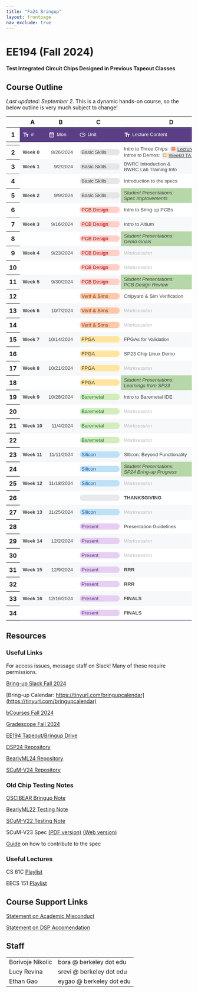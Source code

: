 ```yaml
---
title: "Fa24 Bringup"
layout: frontpage
nav_exclude: true
---
```


# EE194 (Fall 2024)

#### Test Integrated Circuit Chips Designed in Previous Tapeout Classes 

## Course Outline

_Last updated: September 2._
This is a dynamic hands-on course, so the below outline is very much subject to change!

<meta http-equiv="Content-Type" content="text/html; charset=utf-8"><link type="text/css" rel="stylesheet" href="calendar_resources/sheet.css" >
<style type="text/css">.ritz .waffle a { color: inherit; }.ritz .waffle .s26{border-bottom:1px SOLID #b6d7a8;border-right:1px SOLID #442f65;background-color:#b6d7a8;text-align:left;font-weight:bold;color:#434343;font-family:docs-Roboto,Arial;font-size:10pt;vertical-align:middle;white-space:nowrap;overflow:hidden;direction:ltr;padding:2px 8px 2px 8px;}.ritz .waffle .s8{border-bottom:1px SOLID #f6f8f9;border-right:1px SOLID #442f65;background-color:#ffffff;text-align:left;color:#434343;font-family:docs-Roboto,Arial;font-size:10pt;vertical-align:middle;white-space:nowrap;overflow:hidden;direction:ltr;padding:2px 8px 2px 8px;}.ritz .waffle .s13{border-bottom:1px SOLID #f6f8f9;border-right:1px SOLID #442f65;background-color:#f6f8f9;text-align:left;color:#434343;font-family:docs-Roboto,Arial;font-size:10pt;vertical-align:middle;white-space:nowrap;overflow:hidden;direction:ltr;padding:2px 8px 2px 8px;}.ritz .waffle .s22{border-bottom:1px SOLID #f6f8f9;border-right:1px SOLID #f6f8f9;background-color:#f6f8f9;text-align:left;font-style:italic;color:#b7b7b7;font-family:docs-Roboto,Arial;font-size:10pt;vertical-align:middle;white-space:nowrap;overflow:hidden;direction:ltr;padding:2px 8px 2px 8px;}.ritz .waffle .s20{border-bottom:1px SOLID #f6f8f9;border-right:1px SOLID #f6f8f9;background-color:#f6f8f9;text-align:left;font-weight:bold;color:#434343;font-family:docs-docs-Roboto,Arial;font-size:10pt;vertical-align:middle;white-space:nowrap;overflow:hidden;direction:ltr;padding:2px 8px 2px 8px;}.ritz .waffle .s9{border-bottom:1px SOLID #f6f8f9;border-right:1px SOLID #f6f8f9;background-color:#f6f8f9;text-align:left;font-weight:bold;color:#434343;font-family:docs-Roboto,Arial;font-size:10pt;vertical-align:middle;white-space:nowrap;overflow:hidden;direction:ltr;padding:2px 8px 2px 8px;}.ritz .waffle .s11{border-bottom:1px SOLID #f6f8f9;border-right:1px SOLID #f6f8f9;background-color:#f6f8f9;text-align:left;color:#434343;font-family:docs-Roboto,Arial;font-size:10pt;vertical-align:middle;white-space:nowrap;overflow:hidden;direction:ltr;padding:2px 3px 2px 3px;}.ritz .waffle .s6{text-overflow:ellipsis;overflow:hidden;vertical-align:top;display:inline-block;height:fit-content;border-radius:8px;}.ritz .waffle .s15{border-bottom:1px SOLID #f6f8f9;border-right:1px SOLID #442f65;background-color:#ffffff;text-align:left;font-weight:bold;color:#434343;font-family:docs-Roboto,Arial;font-size:10pt;vertical-align:middle;white-space:nowrap;overflow:hidden;direction:ltr;padding:2px 8px 2px 8px;}.ritz .waffle .s31{border-bottom:1px SOLID #b6d7a8;border-right:1px SOLID #442f65;background-color:#f6f8f9;text-align:left;color:#434343;font-family:docs-Roboto,Arial;font-size:10pt;vertical-align:middle;white-space:nowrap;overflow:hidden;direction:ltr;padding:2px 8px 2px 8px;}.ritz .waffle .s4{border-bottom:1px SOLID #f6f8f9;border-right:1px SOLID #ffffff;background-color:#ffffff;text-align:right;color:#434343;font-family:docs-Roboto,Arial;font-size:10pt;vertical-align:middle;white-space:nowrap;overflow:hidden;direction:ltr;padding:2px 8px 2px 8px;}.ritz .waffle .s32{border-bottom:1px SOLID #f6f8f9;border-right:1px SOLID #b6d7a8;background-color:#f6f8f9;text-align:left;color:#434343;font-family:docs-Roboto,Arial;font-size:10pt;vertical-align:middle;white-space:nowrap;overflow:hidden;direction:ltr;padding:2px 8px 2px 8px;}.ritz .waffle .s34{border-bottom:1px SOLID #442f65;border-right:1px SOLID #ffffff;background-color:#ffffff;text-align:left;color:#434343;font-family:docs-Roboto,Arial;font-size:10pt;vertical-align:middle;white-space:nowrap;overflow:hidden;direction:ltr;padding:2px 8px 2px 8px;}.ritz .waffle .s24{border-bottom:1px SOLID #b6d7a8;border-right:1px SOLID #442f65;background-color:#f6f8f9;text-align:left;font-weight:bold;color:#434343;font-family:docs-Roboto,Arial;font-size:10pt;vertical-align:middle;white-space:nowrap;overflow:hidden;direction:ltr;padding:2px 8px 2px 8px;}.ritz .waffle .s33{border-bottom:1px SOLID #442f65;border-right:1px SOLID #ffffff;background-color:#ffffff;text-align:left;font-weight:bold;color:#434343;font-family:docs-Roboto,Arial;font-size:10pt;vertical-align:middle;white-space:nowrap;overflow:hidden;direction:ltr;padding:2px 8px 2px 8px;}.ritz .waffle .s19{border-bottom:1px SOLID #b6d7a8;border-right:1px SOLID #f6f8f9;background-color:#f6f8f9;text-align:left;color:#434343;font-family:docs-Roboto,Arial;font-size:10pt;vertical-align:middle;white-space:nowrap;overflow:hidden;direction:ltr;padding:2px 8px 2px 8px;}.ritz .waffle .s30{border-bottom:1px SOLID #f6f8f9;border-right:1px SOLID #b6d7a8;background-color:#f6f8f9;text-align:left;font-weight:bold;color:#434343;font-family:docs-Roboto,Arial;font-size:10pt;vertical-align:middle;white-space:nowrap;overflow:hidden;direction:ltr;padding:2px 8px 2px 8px;}.ritz .waffle .s18{border-bottom:1px SOLID #f6f8f9;border-right:1px SOLID #442f65;background-color:#f6f8f9;text-align:left;font-weight:bold;color:#434343;font-family:docs-Roboto,Arial;font-size:10pt;vertical-align:middle;white-space:nowrap;overflow:hidden;direction:ltr;padding:2px 8px 2px 8px;}.ritz .waffle .s12{border-bottom:1px SOLID #f6f8f9;border-right:1px SOLID #f6f8f9;background-color:#f6f8f9;text-align:left;color:#434343;font-family:docs-Roboto,Arial;font-size:10pt;vertical-align:middle;white-space:nowrap;overflow:hidden;direction:ltr;padding:2px 8px 2px 8px;}.ritz .waffle .s21{border-bottom:1px SOLID #f6f8f9;border-right:1px SOLID #b6d7a8;background-color:#ffffff;text-align:left;color:#434343;font-family:docs-Roboto,Arial;font-size:10pt;vertical-align:middle;white-space:nowrap;overflow:hidden;direction:ltr;padding:2px 3px 2px 3px;}.ritz .waffle .s25{border-bottom:1px SOLID #f6f8f9;border-right:1px SOLID #b6d7a8;background-color:#ffffff;text-align:left;font-weight:bold;color:#434343;font-family:docs-Roboto,Arial;font-size:10pt;vertical-align:middle;white-space:nowrap;overflow:hidden;direction:ltr;padding:2px 8px 2px 8px;}.ritz .waffle .s2{border-bottom:1px SOLID #442f65;border-right:1px SOLID #442f65;background-color:#4a86e8;text-align:left;color:#ffffff;font-family:docs-Roboto,Arial;font-size:10pt;vertical-align:middle;white-space:normal;overflow:hidden;word-wrap:break-word;direction:ltr;padding:2px 8px 2px 8px;}.ritz .waffle .s1{border-bottom:1px SOLID #442f65;border-right:1px SOLID #4a86e8;background-color:#4a86e8;text-align:left;color:#ffffff;font-family:docs-Roboto,Arial;font-size:10pt;vertical-align:middle;white-space:normal;overflow:hidden;word-wrap:break-word;direction:ltr;padding:2px 8px 2px 8px;}.ritz .waffle .s0{border-bottom:1px SOLID #442f65;border-right:1px SOLID #5b3f86;background-color:#5b3f86;text-align:left;color:#ffffff;font-family:docs-Roboto,Arial;font-size:10pt;vertical-align:middle;white-space:normal;overflow:hidden;word-wrap:break-word;direction:ltr;padding:2px 8px 2px 8px;}.ritz .waffle .s28{border-bottom:1px SOLID #b6d7a8;border-right:1px SOLID #442f65;background-color:#ffffff;text-align:left;color:#434343;font-family:docs-Roboto,Arial;font-size:10pt;vertical-align:middle;white-space:nowrap;overflow:hidden;direction:ltr;padding:2px 8px 2px 8px;}.ritz .waffle .s29{border-bottom:1px SOLID #b6d7a8;border-right:1px SOLID #f6f8f9;background-color:#f6f8f9;text-align:left;font-style:italic;color:#b7b7b7;font-family:docs-Roboto,Arial;font-size:10pt;vertical-align:middle;white-space:nowrap;overflow:hidden;direction:ltr;padding:2px 8px 2px 8px;}.ritz .waffle .s35{border-bottom:1px SOLID #442f65;border-right:1px SOLID #ffffff;background-color:#ffffff;text-align:left;color:#434343;font-family:docs-Roboto,Arial;font-size:10pt;vertical-align:middle;white-space:nowrap;overflow:hidden;direction:ltr;padding:2px 3px 2px 3px;}.ritz .waffle .s36{border-bottom:1px SOLID #442f65;border-right:1px SOLID #442f65;background-color:#ffffff;text-align:left;font-weight:bold;color:#434343;font-family:docs-Roboto,Arial;font-size:10pt;vertical-align:middle;white-space:nowrap;overflow:hidden;direction:ltr;padding:2px 8px 2px 8px;}.ritz .waffle .s3{border-bottom:1px SOLID #f6f8f9;border-right:1px SOLID #ffffff;background-color:#ffffff;text-align:left;font-weight:bold;color:#434343;font-family:docs-Roboto,Arial;font-size:10pt;vertical-align:middle;white-space:nowrap;overflow:hidden;direction:ltr;padding:2px 8px 2px 8px;}.ritz .waffle .s16{border-bottom:1px SOLID #f6f8f9;border-right:1px SOLID #b6d7a8;background-color:#f6f8f9;text-align:left;color:#434343;font-family:docs-Roboto,Arial;font-size:10pt;vertical-align:middle;white-space:nowrap;overflow:hidden;direction:ltr;padding:2px 3px 2px 3px;}.ritz .waffle .s5{border-bottom:1px SOLID #f6f8f9;border-right:1px SOLID #ffffff;background-color:#ffffff;text-align:left;color:#434343;font-family:docs-Roboto,Arial;font-size:10pt;vertical-align:middle;white-space:nowrap;overflow:hidden;direction:ltr;padding:2px 3px 2px 3px;}.ritz .waffle .s7{border-bottom:1px SOLID #f6f8f9;border-right:1px SOLID #ffffff;background-color:#ffffff;text-align:left;color:#434343;font-family:docs-Roboto,Arial;font-size:10pt;vertical-align:middle;white-space:nowrap;overflow:hidden;direction:ltr;padding:2px 8px 2px 8px;}.ritz .waffle .s23{border-bottom:1px SOLID #b6d7a8;border-right:1px SOLID #ffffff;background-color:#ffffff;text-align:left;font-style:italic;color:#b7b7b7;font-family:docs-Roboto,Arial;font-size:10pt;vertical-align:middle;white-space:nowrap;overflow:hidden;direction:ltr;padding:2px 8px 2px 8px;}.ritz .waffle .s14{border-bottom:1px SOLID #b6d7a8;border-right:1px SOLID #ffffff;background-color:#ffffff;text-align:left;color:#434343;font-family:docs-Roboto,Arial;font-size:10pt;vertical-align:middle;white-space:nowrap;overflow:hidden;direction:ltr;padding:2px 8px 2px 8px;}.ritz .waffle .s27{border-bottom:1px SOLID #f6f8f9;border-right:1px SOLID #ffffff;background-color:#ffffff;text-align:left;font-style:italic;color:#b7b7b7;font-family:docs-Roboto,Arial;font-size:10pt;vertical-align:middle;white-space:nowrap;overflow:hidden;direction:ltr;padding:2px 8px 2px 8px;}.ritz .waffle .s10{border-bottom:1px SOLID #f6f8f9;border-right:1px SOLID #f6f8f9;background-color:#f6f8f9;text-align:right;color:#434343;font-family:docs-Roboto,Arial;font-size:10pt;vertical-align:middle;white-space:nowrap;overflow:hidden;direction:ltr;padding:2px 8px 2px 8px;}.ritz .waffle .s17{border-bottom:1px SOLID #b6d7a8;border-right:1px SOLID #b6d7a8;background-color:#b6d7a8;text-align:left;font-style:italic;color:#434343;font-family:docs-Roboto,Arial;font-size:10pt;vertical-align:middle;white-space:nowrap;overflow:hidden;direction:ltr;padding:2px 8px 2px 8px;}</style><svg xmlns="http://www.w3.org/2000/svg" style="display: none;"><defs><g id="docs-icon" fill="none" fill-rule="evenodd"><path d="M-3-3h24v24H-3z"></path><path fill="#4285F4" d="M16 0H2C.9 0 0 .9 0 2v14c0 1.1.9 2 2 2h14c1.1 0 2-.9 2-2V2c0-1.1-.9-2-2-2zm-1.99 6H4V4h10.01v2zm0 4H4V8h10.01v2zm-3 4H4v-2h7.01v2z"></path></g><path id="drawings-icon" d="M2 0h14c1.1045695 0 2 .8954305 2 2v14c0 1.1045695-.8954305 2-2 2H2c-1.1045695 0-2-.8954305-2-2V2C0 .8954305.8954305 0 2 0zm4 10c2.209139 0 4-1.790861 4-4S8.209139 2 6 2 2 3.790861 2 6s1.790861 4 4 4zm3-1v7h7V9H9z" fill="#E94235" fill-rule="nonzero"></path><g id="forms-icon" fill="none" fill-rule="evenodd"><path fill="#8430CE" fill-rule="nonzero" d="M16 0H2C.9 0 0 .9 0 2v14c0 1.1.9 2 2 2h14c1.1 0 2-.9 2-2V2c0-1.1-.9-2-2-2zM6 14H4v-2h2v2zm0-4H4V8h2v2zm0-4H4V4h2v2zm8 8H7v-2h7v2zm0-4H7V8h7v2zm0-4H7V4h7v2z"></path><path d="M-3-3h24v24H-3z"></path></g><g id="slides-icon" fill="none" fill-rule="evenodd"><path d="M-3-3h24v24H-3z"></path><path fill="#F4B400" d="M16 0H2C.9 0 .01.9.01 2v14c0 1.1.89 2 1.99 2h14c1.1 0 2-.9 2-2V2c0-1.1-.9-2-2-2zm0 13H2V5h14v8z"></path></g><g id="sheets-icon" fill="none" fill-rule="evenodd"><path d="M-3-3h24v24H-3z"></path><path fill="#34A853" d="M16 0H2C.9 0 .01.9.01 2L0 5v11c0 1.1.9 2 2 2h14c1.1 0 2-.9 2-2V2c0-1.1-.9-2-2-2zm0 8H8v8H6V8H2V6h4V2h2v4h8v2z"></path></g><g id="sheets-icon" fill="none" fill-rule="evenodd"><path d="M-3-3h24v24H-3z"></path><path fill="#34A853" d="M16 0H2C.9 0 .01.9.01 2L0 5v11c0 1.1.9 2 2 2h14c1.1 0 2-.9 2-2V2c0-1.1-.9-2-2-2zm0 8H8v8H6V8H2V6h4V2h2v4h8v2z"></path></g><g id="excel-icon" fill="none" fill-rule="evenodd"><path d="M-3-3h24v24H-3z"></path><path fill="#34A853" fill-rule="nonzero" d="M16 0H2C.9 0 0 .9 0 2v14c0 1.1.9 2 2 2h14c1.1 0 2-.9 2-2V2c0-1.1-.9-2-2-2zm-2.8 14h-2L9 10.2 6.8 14h-2L8 9 4.8 4h2L9 7.8 11.2 4h2L10 9l3.2 5z"></path></g><g id="powerpoint-icon" fill="none" fill-rule="evenodd"><path d="M-3-3h24v24H-3z"></path><path fill="#FD7541" fill-rule="nonzero" d="M16 0H2C.9 0 0 .9 0 2v14c0 1.1.9 2 2 2h14c1.1 0 2-.9 2-2V2c0-1.1-.9-2-2-2zM6.8 10.4V14H5V4h4.3c1.53 0 2.15.3 2.8.89.65.59.9 1.37.9 2.34 0 1.02-.26 1.8-.9 2.35s-1.3.82-2.8.82H6.8zm0-1.4V5.4h2.3c.66 0 1.17.25 1.5.6.33.35.5.72.5 1.25 0 .55-.18.95-.5 1.25-.32.31-.7.5-1.38.5H6.8z"></path></g><g id="word-icon" fill="none" fill-rule="evenodd"><path fill="#4B87E4" fill-rule="nonzero" d="M16 0H2C.9 0 0 .9 0 2v14c0 1.1.9 2 2 2h14c1.1 0 2-.9 2-2V2c0-1.1-.9-2-2-2zm-3.5 14H11L9 6.5 7 14H5.5L3.1 4h1.7l1.54 7.51L8.3 4h1.4l1.97 7.51L13.2 4h1.7l-2.4 10z"></path><path d="M-3-3h24v24H-3V-3zm0 0h24v24H-3V-3z"></path></g><path id="file-icon" fill="#000000" fill-rule="evenodd" d="M0.01,1 L0,15 C0,15.55 0.44,16 1,16 L11,16 C11.55,16 12,15.55 12,15 L12,5 L7,0 L1,0 C0.45,0 0.01,0.45 0.01,1 Z M7,5 L7,1 L11,5 L7,5 L7,5 Z" transform="translate(3 1)"></path><g id="events-icon" fill="#5f6368"><path d="M0 0h24v24H0V0z" fill="none"></path><path d="M19 4h-1V2h-2v2H8V2H6v2H5c-1.11 0-1.99.9-1.99 2L3 20c0 1.1.89 2 2 2h14c1.1 0 2-.9 2-2V6c0-1.1-.9-2-2-2zm0 16H5V10h14v10zm-4.5-7c-1.38 0-2.5 1.12-2.5 2.5s1.12 2.5 2.5 2.5 2.5-1.12 2.5-2.5-1.12-2.5-2.5-2.5z"></path></g><g id="youtube-icon"><path d="M17.62 4.67A2.21 2.21 0 0016 3.08a53.19 53.19 0 00-7-.38 53.19 53.19 0 00-7 .38A2.21 2.21 0 00.38 4.67 23.15 23.15 0 000 9a23.15 23.15 0 00.38 4.33A2.21 2.21 0 002 14.92a53.19 53.19 0 007 .38 53.19 53.19 0 007-.38 2.21 2.21 0 001.59-1.59A23.15 23.15 0 0018 9a23.15 23.15 0 00-.38-4.33z" fill="red"></path><path fill="#fff" d="M7.2 11.7L11.88 9 7.2 6.3v5.4z"></path></g><path id="maps-place-icon" fill="#1f1f1f" d="M10 18c-.18055 0-.34027-.0521-.47916-.1562-.13889-.1042-.23611-.2396-.29166-.4063-.26389-.7361-.57986-1.434-.94792-2.0937-.36806-.6598-.89931-1.4341-1.59375-2.323-.68056-.875-1.23264-1.7152-1.65625-2.5208-.42361-.80556-.63542-1.77083-.63542-2.89583 0-1.55556.54514-2.87848 1.63542-3.96875C7.12154 2.54514 8.44445 2 10 2c1.5556 0 2.8785.54514 3.9688 1.63542 1.0902 1.09027 1.6354 2.41319 1.6354 3.96875 0 1.22222-.2327 2.23264-.6979 3.03123-.4653.7986-.9966 1.5938-1.5938 2.3854-.7222.9445-1.2674 1.7396-1.6354 2.3855-.3681.6458-.6701 1.3229-.9063 2.0312-.0694.1667-.1701.3021-.302.4063-.132.1041-.2882.1562-.4688.1562Zm0-8.375c.5556 0 1.0313-.19792 1.4271-.59375.3958-.39583.5937-.87153.5937-1.42708 0-.55556-.1979-1.03125-.5937-1.42709-.3958-.39583-.8715-.59375-1.4271-.59375-.55555 0-1.03124.19792-1.42707.59375-.39584.39584-.59375.87153-.59375 1.42709 0 .55555.19791 1.03125.59375 1.42708.39583.39583.87152.59375 1.42707.59375Z"></path><path id="maps-place-placeholder-icon" fill="1f1f1f" d="M9 16.5c-.17498 0-.32498-.05-.45-.15-.12503-.1-.21878-.2312-.28125-.3938-.23753-.6999-.53438-1.3562-.89063-1.9687-.35625-.6125-.85312-1.3313-1.49062-2.1563-.6375-.825-1.15313-1.6124-1.54688-2.36245C3.94687 8.71875 3.75 7.81253 3.75 6.75c0-1.4625.50938-2.70313 1.52812-3.72188C6.29687 2.00938 7.5375 1.5 9 1.5s2.7031.50938 3.7219 1.52812C13.7406 4.04687 14.25 5.2875 14.25 6.75c0 1.13753-.2156 2.0844-.6469 2.84063-.4312.75627-.9281 1.50317-1.4906 2.24057-.675.9-1.1844 1.6469-1.5281 2.2407-.3437.5938-.62815 1.2219-.85315 1.8843-.06247.175-.15938.3094-.29063.4032-.13125.0937-.2781.1406-.44062.1406Zm0-2.6813c.21248-.425.45315-.8437.72187-1.2562.26873-.4125.66563-.9625 1.19063-1.65.5375-.7.9782-1.34685 1.3219-1.94063.3437-.59377.5156-1.33439.5156-2.22187 0-1.0375-.3656-1.92187-1.0969-2.65312C10.9219 3.36563 10.0375 3 9 3c-1.03747 0-1.92188.36563-2.65313 1.09688C5.61562 4.82813 5.25 5.7125 5.25 6.75c0 .88748.17188 1.6281.51562 2.22187.34375.59378.78438 1.24063 1.32188 1.94063.525.6875.9219 1.2375 1.19063 1.65.26872.4125.50939.8312.72187 1.2562ZM9 8.625c.525 0 .96877-.18128 1.3312-.54375.3625-.36248.5438-.80625.5438-1.33125s-.1813-.96875-.5438-1.33125C9.96877 5.05625 9.525 4.875 9 4.875c-.525 0-.96877.18125-1.33125.54375-.3625.3625-.54375.80625-.54375 1.33125s.18125.96877.54375 1.33125C8.03123 8.44372 8.475 8.625 9 8.625Z"></path><path id="finance-icon" d="m7.5 9.45-1-.95-1 1v-5h2v4.95ZM11 2v6.5l-2 2V2h2ZM4 7v4l-2 2V7h2Zm8 0h3.5v3.5H14v-1l-5 5-2.5-2L4 15H2l4.5-4.5 2.5 2 4-4h-1V7Z" fill="#5f6368"></path><g id="docs-encrypted-icon"><path fill="#4285F4" d="M2 0h14c1.1 0 2 .9 2 2v5.18945l-3.99-1.85656V4H4v2h7.5563L7.5 7.88741V8H4v2h3.5v1.5954c0 .1351.00343.27.01023.4046H4v2h3.86149c.47796 1.572 1.40774 2.9923 2.65591 4H2c-1.1 0-2-.9-2-2V2C0 .9.9 0 2 0Z"></path><path fill="#444746" d="M13.5 6.75 18 8.84387v2.75153c0 2.905-1.9199 5.6144-4.5 6.2759-2.5801-.6615-4.5-3.3709-4.5-6.2759V8.84387L13.5 6.75Zm0 1.25924-3.3998 1.58192v2.00424c0 2.2948 1.4612 4.4376 3.3998 5.0815 1.9386-.6439 3.3998-2.7867 3.3998-5.0815V9.59116L13.5 8.00924Zm0 2.19216c.6213 0 1.125.477 1.125 1.0653 0 .3997-.2325.748-.5765.9303l.3875 1.8393h-1.8l.3819-1.8068c-.3801-.171-.6429-.5378-.6429-.9628 0-.5883.5037-1.0653 1.125-1.0653Z"></path></g><g id="sheets-encrypted-icon"><path fill="#34A853" d="M2 0h14c1.1 0 2 .9 2 2v5.18945l-2-.93061V6h-.5563L13.5 5.09558 11.5563 6H8V2H6v4H2v2h4v8h2v-1.5834C8.50776 15.822 9.38051 17.0822 10.5174 18H2c-1.1 0-2-.9-2-2V5l.01-3C.01.9.9 0 2 0Z"></path><path fill="#444746" d="M13.5 6.75 18 8.84387v2.75153c0 2.905-1.9199 5.6144-4.5 6.2759-2.5801-.6615-4.5-3.3709-4.5-6.2759V8.84387L13.5 6.75Zm0 1.25924-3.3998 1.58192v2.00424c0 2.2948 1.4612 4.4376 3.3998 5.0815 1.9386-.6439 3.3998-2.7867 3.3998-5.0815V9.59116L13.5 8.00924Zm0 2.19216c.6213 0 1.125.477 1.125 1.0653 0 .3997-.2325.748-.5765.9303l.3875 1.8393h-1.8l.3819-1.8068c-.3801-.171-.6429-.5378-.6429-.9628 0-.5883.5037-1.0653 1.125-1.0653Z"></path></g><g id="slides-encrypted-icon"><path fill="#F4B400" d="M2.00001 0H16c1.1 0 2 .9 2 2v5.18946l-2-.93061V5H2.00001v8h5.62277c.34304 1.9622 1.38638 3.7824 2.89462 5H2.00001c-1.1 0-1.9900002-.9-1.9900002-2V2c0-1.1.8900002-2 1.9900002-2Z"></path><path fill="#444746" d="M13.5 6.75 18 8.84387v2.75153c0 2.905-1.9199 5.6144-4.5 6.2759-2.5801-.6615-4.5-3.3709-4.5-6.2759V8.84387L13.5 6.75Zm0 1.25924-3.3998 1.58192v2.00424c0 2.2948 1.4612 4.4376 3.3998 5.0815 1.9386-.6439 3.3998-2.7867 3.3998-5.0815V9.59116L13.5 8.00924Zm0 2.19216c.6213 0 1.125.477 1.125 1.0653 0 .3997-.2325.748-.5765.9303l.3875 1.8393h-1.8l.3819-1.8068c-.3801-.171-.6429-.5378-.6429-.9628 0-.5883.5037-1.0653 1.125-1.0653Z"></path></g><g id="vids-icon"><path fill="#A142F4" d="M7 7.146v3.706L10 9z"> </path><path fill="#A142F4" d="M14.5 2h-11C2.673 2 2 2.673 2 3.5v11c0 .827.673 1.5 1.5 1.5h11c.827 0 1.5-.673 1.5-1.5v-11c0-.827-.673-1.5-1.5-1.5zm-9 11.5v-9L13 9l-7.5 4.5z"></path></g><g id="person-icon"><path fill="#1f1f1f" d="M12 12c-1.101562 0-2.042969-.390625-2.824219-1.175781C8.390625 10.042969 8 9.101562 8 8c0-1.101562.390625-2.042969 1.175781-2.824219C9.957031 4.390625 10.898438 4 12 4c1.101562 0 2.042969.390625 2.824219 1.175781C15.609375 5.957031 16 6.898438 16 8c0 1.101562-.390625 2.042969-1.175781 2.824219C14.042969 11.609375 13.101562 12 12 12Zm-8 8v-2.800781c0-.566407.144531-1.085938.4375-1.5625.292969-.472657.679688-.835938 1.164062-1.085938 1.03125-.515625 2.082032-.90625 3.148438-1.164062C9.816406 13.128906 10.898438 13 12 13s2.183594.128906 3.25.386719c1.066406.257812 2.117188.648437 3.148438 1.164062.484374.25.871093.613281 1.164062 1.085938.292969.476562.4375.996093.4375 1.5625V20Zm2-2h12v-.800781c0-.183594-.046875-.347657-.136719-.5-.09375-.148438-.214843-.265625-.363281-.347657-.898438-.453124-1.808594-.789062-2.726562-1.015624C13.859375 15.113281 12.933594 15 12 15s-1.859375.113281-2.773438.335938c-.917968.226562-1.828124.5625-2.726562 1.015624-.148438.082032-.269531.199219-.363281.347657-.089844.152343-.136719.316406-.136719.5Zm6-8c.550781 0 1.019531-.195312 1.414062-.585938C13.804688 9.019531 14 8.550781 14 8s-.195312-1.019531-.585938-1.414062C13.019531 6.195312 12.550781 6 12 6s-1.019531.195312-1.414062.585938C10.195312 6.980469 10 7.449219 10 8s.195312 1.019531.585938 1.414062C10.980469 9.804688 11.449219 10 12 10Zm0-2Zm0 10Zm0 0"></path></g><g id="draft-icon"><path d="M11 1H4.5C3.67 1 3 1.67 3 2.5V15.5C3 16.33 3.67 17 4.5 17H13.5C14.33 17 15 16.33 15 15.5V5L11 1ZM13.5 15.5H4.5V2.5H10V6H13.5V15.5Z" fill="#1F1F1F"></path></g><g id="excel-encrypted-icon"><path fill="#34A853" d="M2 0h14c1.105 0 2 .895 2 2v5.18945l-4.5-2.09387-1.4258.66341L13.2 4h-2L9.48381 6.96433l-.76227.35469L6.8 4h-2l2.7 4.21875v1.5625L4.8 14h2l.77154-1.3327C7.84983 14.7554 8.92425 16.7138 10.5174 18H2c-1.105 0-2-.895-2-2V2C0 .895.895 0 2 0Z"></path><path fill="#444746" d="M13.5 6.75 18 8.84387v2.75153c0 2.905-1.9199 5.6144-4.5 6.2759-2.5801-.6615-4.5-3.3709-4.5-6.2759V8.84387L13.5 6.75Zm0 1.25924-3.3998 1.58192v2.00424c0 2.2948 1.4612 4.4376 3.3998 5.0815 1.9386-.6439 3.3998-2.7867 3.3998-5.0815V9.59116L13.5 8.00924Zm0 2.19216c.6213 0 1.125.477 1.125 1.0653 0 .3997-.2325.748-.5765.9303l.3875 1.8393h-1.8l.3819-1.8068c-.3801-.171-.6429-.5378-.6429-.9628 0-.5883.5037-1.0653 1.125-1.0653Z"></path></g><g id="powerpoint-encrypted-icon"><path fill="#FD7541" d="M2 0h14c1.1 0 2 .9 2 2v5.18945l-4.5-2.09387-.8954.41665c-.1308-.22672-.2974-.43413-.5046-.62223C11.45 4.3 10.83 4 9.3 4H5v10h1.8v-3.6h.7v1.1954c0 2.4757 1.1538 4.9001 3.0174 6.4046H2c-1.1 0-2-.9-2-2V2C0 .9.9 0 2 0Zm8.8549 6.32636L7.5 7.88741V9h-.7V5.4h2.3c.66 0 1.17.25 1.5.6.0996.10568.1847.21318.2549.32636Z"></path><path fill="#444746" d="M13.5 6.75 18 8.84387v2.75153c0 2.905-1.9199 5.6144-4.5 6.2759-2.5801-.6615-4.5-3.3709-4.5-6.2759V8.84387L13.5 6.75Zm0 1.25924-3.3998 1.58192v2.00424c0 2.2948 1.4612 4.4376 3.3998 5.0815 1.9386-.6439 3.3998-2.7867 3.3998-5.0815V9.59116L13.5 8.00924Zm0 2.19216c.6213 0 1.125.477 1.125 1.0653 0 .3997-.2325.748-.5765.9303l.3875 1.8393h-1.8l.3819-1.8068c-.3801-.171-.6429-.5378-.6429-.9628 0-.5883.5037-1.0653 1.125-1.0653Z"></path></g><g id="word-encrypted-icon"><path fill="#4B87E4" d="M2 0h14c1.1 0 2 .9 2 2v5.18945l-3.4772-1.61794L14.9 4h-1.7l-.278 1.36452-2.5525 1.1877L9.7 4H8.3l-1.96 7.51L4.8 4H3.1l2.4 10H7l.51418-1.9282C7.65122 14.3789 8.77356 16.5922 10.5174 18H2c-1.1 0-2-.9-2-2V2C0 .9.9 0 2 0Zm6.7901 7.28712.37346-.17377L9 6.5l-.2099.78712Z"></path><path fill="#444746" d="M13.5 6.75 18 8.84387v2.75153c0 2.905-1.9199 5.6144-4.5 6.2759-2.5801-.6615-4.5-3.3709-4.5-6.2759V8.84387L13.5 6.75Zm0 1.25924-3.3998 1.58192v2.00424c0 2.2948 1.4612 4.4376 3.3998 5.0815 1.9386-.6439 3.3998-2.7867 3.3998-5.0815V9.59116L13.5 8.00924Zm0 2.19216c.6213 0 1.125.477 1.125 1.0653 0 .3997-.2325.748-.5765.9303l.3875 1.8393h-1.8l.3819-1.8068c-.3801-.171-.6429-.5378-.6429-.9628 0-.5883.5037-1.0653 1.125-1.0653Z"></path></g><g id="third-party-placeholder-icon"><path d="M0 0h24v24H0V0z" fill="none"></path><path fill="#455A64" d="M9.09 15.59L10.5 17l5-5-5-5-1.41 1.41L11.67 11H3v2h8.67l-2.58 2.59zM19 3H5c-1.11 0-2 .9-2 2v4h2V5h14v14H5v-4H3v4c0 1.1.89 2 2 2h14c1.1 0 2-.9 2-2V5c0-1.1-.9-2-2-2z"></path></g></defs></svg><div class="ritz grid-container" dir="ltr"><table class="waffle" cellspacing="0" cellpadding="0"><thead><tr><th class="row-header freezebar-vertical-handle"></th><th id="405601920C0" style="width:77px;" class="column-headers-background">A</th><th id="405601920C1" style="width:96px;" class="column-headers-background">B</th><th id="405601920C2" style="width:126px;" class="column-headers-background">C</th><th id="405601920C3" style="width:324px;" class="column-headers-background">D</th><th id="405601920C4" style="width:182px;" class="column-headers-background">E</th><th id="405601920C5" style="width:179px;" class="column-headers-background">F</th></tr></thead><tbody><tr style="height: 30px"><th id="405601920R0" style="height: 30px;" class="row-headers-background"><div class="row-header-wrapper" style="line-height: 30px">1</div></th><td class="s0" dir="ltr"><div style="display:flex; vertical-align:middle"><svg width="1.25em" viewBox="0 0 20 20" style="display: inline; padding-right: max(6px, 0.25em)"><g id="text-table-header-icon"><path d="M5.83333 16.6667V5.83333H1.66667V3.33333H12.5V5.83333H8.33333V16.6667H5.83333ZM13.3333 16.6667V10H10.8333V7.5H18.3333V10H15.8333V16.6667H13.3333Z" fill="#ffffff"></path></g></svg><div>#</div></div></td><td class="s0" dir="ltr"><div style="display:flex; vertical-align:middle"><svg width="1.25em" viewBox="0 0 20 20" style="display: inline; padding-right: max(6px, 0.25em)"><g id="date-table-header-icon"><path d="M4.16667 18.3333C3.70833 18.3333 3.31597 18.1701 2.98958 17.8437C2.66319 17.5174 2.5 17.125 2.5 16.6667V5C2.5 4.54166 2.66319 4.1493 2.98958 3.82291C3.31597 3.49653 3.70833 3.33333 4.16667 3.33333H5V1.66666H6.66667V3.33333H13.3333V1.66666H15V3.33333H15.8333C16.2917 3.33333 16.684 3.49653 17.0104 3.82291C17.3368 4.1493 17.5 4.54166 17.5 5V16.6667C17.5 17.125 17.3368 17.5174 17.0104 17.8437C16.684 18.1701 16.2917 18.3333 15.8333 18.3333H4.16667ZM4.16667 16.6667H15.8333V8.33333H4.16667V16.6667ZM4.16667 6.66666H15.8333V5H4.16667V6.66666ZM10 11.6667C9.76389 11.6667 9.56597 11.5868 9.40625 11.4271C9.24653 11.2674 9.16667 11.0694 9.16667 10.8333C9.16667 10.5972 9.24653 10.3993 9.40625 10.2396C9.56597 10.0799 9.76389 10 10 10C10.2361 10 10.434 10.0799 10.5938 10.2396C10.7535 10.3993 10.8333 10.5972 10.8333 10.8333C10.8333 11.0694 10.7535 11.2674 10.5938 11.4271C10.434 11.5868 10.2361 11.6667 10 11.6667ZM6.66667 11.6667C6.43056 11.6667 6.23264 11.5868 6.07292 11.4271C5.91319 11.2674 5.83333 11.0694 5.83333 10.8333C5.83333 10.5972 5.91319 10.3993 6.07292 10.2396C6.23264 10.0799 6.43056 10 6.66667 10C6.90278 10 7.10069 10.0799 7.26042 10.2396C7.42014 10.3993 7.5 10.5972 7.5 10.8333C7.5 11.0694 7.42014 11.2674 7.26042 11.4271C7.10069 11.5868 6.90278 11.6667 6.66667 11.6667ZM13.3333 11.6667C13.0972 11.6667 12.8993 11.5868 12.7396 11.4271C12.5799 11.2674 12.5 11.0694 12.5 10.8333C12.5 10.5972 12.5799 10.3993 12.7396 10.2396C12.8993 10.0799 13.0972 10 13.3333 10C13.5694 10 13.7674 10.0799 13.9271 10.2396C14.0868 10.3993 14.1667 10.5972 14.1667 10.8333C14.1667 11.0694 14.0868 11.2674 13.9271 11.4271C13.7674 11.5868 13.5694 11.6667 13.3333 11.6667ZM10 15C9.76389 15 9.56597 14.9201 9.40625 14.7604C9.24653 14.6007 9.16667 14.4028 9.16667 14.1667C9.16667 13.9306 9.24653 13.7326 9.40625 13.5729C9.56597 13.4132 9.76389 13.3333 10 13.3333C10.2361 13.3333 10.434 13.4132 10.5938 13.5729C10.7535 13.7326 10.8333 13.9306 10.8333 14.1667C10.8333 14.4028 10.7535 14.6007 10.5938 14.7604C10.434 14.9201 10.2361 15 10 15ZM6.66667 15C6.43056 15 6.23264 14.9201 6.07292 14.7604C5.91319 14.6007 5.83333 14.4028 5.83333 14.1667C5.83333 13.9306 5.91319 13.7326 6.07292 13.5729C6.23264 13.4132 6.43056 13.3333 6.66667 13.3333C6.90278 13.3333 7.10069 13.4132 7.26042 13.5729C7.42014 13.7326 7.5 13.9306 7.5 14.1667C7.5 14.4028 7.42014 14.6007 7.26042 14.7604C7.10069 14.9201 6.90278 15 6.66667 15ZM13.3333 15C13.0972 15 12.8993 14.9201 12.7396 14.7604C12.5799 14.6007 12.5 14.4028 12.5 14.1667C12.5 13.9306 12.5799 13.7326 12.7396 13.5729C12.8993 13.4132 13.0972 13.3333 13.3333 13.3333C13.5694 13.3333 13.7674 13.4132 13.9271 13.5729C14.0868 13.7326 14.1667 13.9306 14.1667 14.1667C14.1667 14.4028 14.0868 14.6007 13.9271 14.7604C13.7674 14.9201 13.5694 15 13.3333 15Z" fill="#ffffff"></path></g></svg><div>Mon</div></div></td><td class="s0" dir="ltr"><div style="display:flex; vertical-align:middle"><svg width="1.25em" viewBox="0 0 20 20" style="display: inline; padding-right: max(6px, 0.25em)"><g id="dropdown-table-header-icon"><path d="M15 9L12 12L9 9H15Z" fill="#ffffff"></path><path fill-rule="evenodd" clip-rule="evenodd" d="M7 4H13C16.31 4 19 6.69 19 10C19 13.31 16.31 16 13 16H7C3.69 16 1 13.31 1 10C1 6.69 3.69 4 7 4ZM7 14.5H13C15.48 14.5 17.5 12.48 17.5 10C17.5 7.52 15.48 5.5 13 5.5H7C4.52 5.5 2.5 7.52 2.5 10C2.5 12.48 4.52 14.5 7 14.5Z" fill="#ffffff"></path></g></svg><div>Unit</div></div></td><td class="s0" dir="ltr"><div style="display:flex; vertical-align:middle"><svg width="1.25em" viewBox="0 0 20 20" style="display: inline; padding-right: max(6px, 0.25em)"><g id="text-table-header-icon"><path d="M5.83333 16.6667V5.83333H1.66667V3.33333H12.5V5.83333H8.33333V16.6667H5.83333ZM13.3333 16.6667V10H10.8333V7.5H18.3333V10H15.8333V16.6667H13.3333Z" fill="#ffffff"></path></g></svg><div>Lecture Content</div></div></td><td class="s1" dir="ltr"><div style="display:flex; vertical-align:middle"><svg width="1.25em" viewBox="0 0 20 20" style="display: inline; padding-right: max(6px, 0.25em)"><g id="text-table-header-icon"><path d="M5.83333 16.6667V5.83333H1.66667V3.33333H12.5V5.83333H8.33333V16.6667H5.83333ZM13.3333 16.6667V10H10.8333V7.5H18.3333V10H15.8333V16.6667H13.3333Z" fill="#ffffff"></path></g></svg><div>Assignments</div></div></td><td class="s2" dir="ltr"><div style="display:flex; vertical-align:middle"><svg width="1.25em" viewBox="0 0 20 20" style="display: inline; padding-right: max(6px, 0.25em)"><g id="text-table-header-icon"><path d="M5.83333 16.6667V5.83333H1.66667V3.33333H12.5V5.83333H8.33333V16.6667H5.83333ZM13.3333 16.6667V10H10.8333V7.5H18.3333V10H15.8333V16.6667H13.3333Z" fill="#ffffff"></path></g></svg><div>Demo Checkpoint</div></div></td></tr><tr><th style="height:3px;" class="freezebar-cell freezebar-horizontal-handle"></th><td class="freezebar-cell"></td><td class="freezebar-cell"></td><td class="freezebar-cell"></td><td class="freezebar-cell"></td><td class="freezebar-cell"></td><td class="freezebar-cell"></td></tr><tr style="height: 30px"><th id="405601920R1" style="height: 30px;" class="row-headers-background"><div class="row-header-wrapper" style="line-height: 30px">2</div></th><td class="s3" dir="ltr">Week 0</td><td class="s4" dir="ltr">8/26/2024</td><td class="s5" dir="ltr"><span class="s6" style="background-color: #e6e6e6; color: #3d3d3d; width: 98.0px; max-width: 98.0px; margin-left: 6.0px;  padding: 1.0px 5.0px 1.0px 5.0px ; ">Basic Skills</span></td><td class="s7" dir="ltr">Intro to Three Chips: <span class="s6" style="background-color: #e8eaed; color: #434343; width: fit-content; max-width: 308.0px; padding: 1.0px 5.0px 1.0px 5.0px ; "><a href="https://docs.google.com/presentation/d/1cMC5vNs97ga6Ot0eYumGDrN1X4VmgSz8/edit?usp=drive_link&amp;ouid=108702966723623309187&amp;rtpof=true&amp;sd=true" target="_blank"><svg width="0.7em" viewBox="0 0  18 18 " style="display: inline; padding-right: max(6px, 0.25em)"><use href="#powerpoint-icon"/></svg>Lecture 1.pptx</a></span> <br>Intros to Demos: <span class="s6" style="background-color: #e8eaed; color: #434343; width: fit-content; max-width: 308.0px; padding: 1.0px 5.0px 1.0px 5.0px ; "><a href="https://docs.google.com/presentation/d/14KQCDlYEOQOBA0iC83RcYlaN50GMoN7fTomTxmOMJU4/edit?usp=drive_link" target="_blank"><svg width="0.7em" viewBox="0 0  18 18 " style="display: inline; padding-right: max(6px, 0.25em)"><use href="#slides-icon"/></svg>Week0 TA Introductions</a></span>  </td><td class="s7" dir="ltr">Decide whether to stay!</td><td class="s8" dir="ltr">Meet others in the class</td></tr><tr style="height: 30px"><th id="405601920R2" style="height: 30px;" class="row-headers-background"><div class="row-header-wrapper" style="line-height: 30px">3</div></th><td class="s9" dir="ltr">Week 1</td><td class="s10" dir="ltr">9/2/2024</td><td class="s11" dir="ltr"><span class="s6" style="background-color: #e6e6e6; color: #3d3d3d; width: 98.0px; max-width: 98.0px; margin-left: 6.0px;  padding: 1.0px 5.0px 1.0px 5.0px ; ">Basic Skills</span></td><td class="s12" dir="ltr">BWRC Introduction &amp;<br>BWRC Lab Training Info</td><td class="s9" dir="ltr">BWRC Lab Training + NDAs</td><td class="s13" dir="ltr">Brainstorm demo ideas</td></tr><tr style="height: 30px"><th id="405601920R3" style="height: 30px;" class="row-headers-background"><div class="row-header-wrapper" style="line-height: 30px">4</div></th><td class="s3" dir="ltr"> </td><td class="s7" dir="ltr"> </td><td class="s5" dir="ltr"><span class="s6" style="background-color: #e6e6e6; color: #3d3d3d; width: 98.0px; max-width: 98.0px; margin-left: 6.0px;  padding: 1.0px 5.0px 1.0px 5.0px ; ">Basic Skills</span></td><td class="s14" dir="ltr">Introduction to the specs</td><td class="s3" dir="ltr"> &quot;RT_M&quot; Spec Read-through</td><td class="s15" dir="ltr">Project Interest Form</td></tr><tr style="height: 30px"><th id="405601920R4" style="height: 30px;" class="row-headers-background"><div class="row-header-wrapper" style="line-height: 30px">5</div></th><td class="s9" dir="ltr">Week 2</td><td class="s10" dir="ltr">9/9/2024</td><td class="s16" dir="ltr"><span class="s6" style="background-color: #e6e6e6; color: #3d3d3d; width: 98.0px; max-width: 98.0px; margin-left: 6.0px;  padding: 1.0px 5.0px 1.0px 5.0px ; ">Basic Skills</span></td><td class="s17" dir="ltr">Student Presentations:<br>Spec Improvements</td><td class="s9" dir="ltr">Submit Slides</td><td class="s18" dir="ltr"> </td></tr><tr style="height: 30px"><th id="405601920R5" style="height: 30px;" class="row-headers-background"><div class="row-header-wrapper" style="line-height: 30px">6</div></th><td class="s3" dir="ltr"> </td><td class="s7" dir="ltr"> </td><td class="s5" dir="ltr"><span class="s6" style="background-color: #ffcfc9; color: #b10202; width: 98.0px; max-width: 98.0px; margin-left: 6.0px;  padding: 1.0px 5.0px 1.0px 5.0px ; ">PCB Design</span></td><td class="s7" dir="ltr">Intro to Bring-up PCBs</td><td class="s3" dir="ltr">BWRC Lab Practicum</td><td class="s8" dir="ltr">Meet your Demo team!</td></tr><tr style="height: 30px"><th id="405601920R6" style="height: 30px;" class="row-headers-background"><div class="row-header-wrapper" style="line-height: 30px">7</div></th><td class="s9" dir="ltr">Week 3</td><td class="s10" dir="ltr">9/16/2024</td><td class="s11" dir="ltr"><span class="s6" style="background-color: #ffcfc9; color: #b10202; width: 98.0px; max-width: 98.0px; margin-left: 6.0px;  padding: 1.0px 5.0px 1.0px 5.0px ; ">PCB Design</span></td><td class="s19" dir="ltr">Intro to Altium</td><td class="s20" dir="ltr">Basic Altium Tutorial</td><td class="s13" dir="ltr"> </td></tr><tr style="height: 30px"><th id="405601920R7" style="height: 30px;" class="row-headers-background"><div class="row-header-wrapper" style="line-height: 30px">8</div></th><td class="s3" dir="ltr"> </td><td class="s7" dir="ltr"> </td><td class="s21" dir="ltr"><span class="s6" style="background-color: #ffcfc9; color: #b10202; width: 98.0px; max-width: 98.0px; margin-left: 6.0px;  padding: 1.0px 5.0px 1.0px 5.0px ; ">PCB Design</span></td><td class="s17" dir="ltr">Student Presentations:<br>Demo Goals</td><td class="s7" dir="ltr"> </td><td class="s8" dir="ltr"> </td></tr><tr style="height: 30px"><th id="405601920R8" style="height: 30px;" class="row-headers-background"><div class="row-header-wrapper" style="line-height: 30px">9</div></th><td class="s9" dir="ltr">Week 4</td><td class="s10" dir="ltr">9/23/2024</td><td class="s11" dir="ltr"><span class="s6" style="background-color: #ffcfc9; color: #b10202; width: 98.0px; max-width: 98.0px; margin-left: 6.0px;  padding: 1.0px 5.0px 1.0px 5.0px ; ">PCB Design</span></td><td class="s22" dir="ltr">Worksession</td><td class="s12" dir="ltr"> </td><td class="s18" dir="ltr">Have a testboard schematic</td></tr><tr style="height: 30px"><th id="405601920R9" style="height: 30px;" class="row-headers-background"><div class="row-header-wrapper" style="line-height: 30px">10</div></th><td class="s3" dir="ltr"> </td><td class="s7" dir="ltr"> </td><td class="s5" dir="ltr"><span class="s6" style="background-color: #ffcfc9; color: #b10202; width: 98.0px; max-width: 98.0px; margin-left: 6.0px;  padding: 1.0px 5.0px 1.0px 5.0px ; ">PCB Design</span></td><td class="s23" dir="ltr">Worksession</td><td class="s7" dir="ltr"> </td><td class="s8" dir="ltr"> </td></tr><tr style="height: 30px"><th id="405601920R10" style="height: 30px;" class="row-headers-background"><div class="row-header-wrapper" style="line-height: 30px">11</div></th><td class="s9" dir="ltr">Week 5</td><td class="s10" dir="ltr">9/30/2024</td><td class="s16" dir="ltr"><span class="s6" style="background-color: #ffcfc9; color: #b10202; width: 98.0px; max-width: 98.0px; margin-left: 6.0px;  padding: 1.0px 5.0px 1.0px 5.0px ; ">PCB Design</span></td><td class="s17" dir="ltr">Student Presentations: <br>PCB Design Review</td><td class="s12" dir="ltr"> </td><td class="s24" dir="ltr">Have a testboard layout</td></tr><tr style="height: 30px"><th id="405601920R11" style="height: 30px;" class="row-headers-background"><div class="row-header-wrapper" style="line-height: 30px">12</div></th><td class="s3" dir="ltr"> </td><td class="s7" dir="ltr"> </td><td class="s5" dir="ltr"><span class="s6" style="background-color: #ffc8aa; color: #753800; width: 98.0px; max-width: 98.0px; margin-left: 6.0px;  padding: 1.0px 5.0px 1.0px 5.0px ; ">Verif &amp; Sims</span></td><td class="s7" dir="ltr">Chipyard &amp; Sim Verification</td><td class="s25" dir="ltr">Find &amp; run existing sims</td><td class="s26" dir="ltr">Submit design for fab!</td></tr><tr style="height: 30px"><th id="405601920R12" style="height: 30px;" class="row-headers-background"><div class="row-header-wrapper" style="line-height: 30px">13</div></th><td class="s9" dir="ltr">Week 6</td><td class="s10" dir="ltr">10/7/2024</td><td class="s11" dir="ltr"><span class="s6" style="background-color: #ffc8aa; color: #753800; width: 98.0px; max-width: 98.0px; margin-left: 6.0px;  padding: 1.0px 5.0px 1.0px 5.0px ; ">Verif &amp; Sims</span></td><td class="s22" dir="ltr">Worksession</td><td class="s9" dir="ltr"> </td><td class="s18" dir="ltr">Write PCB loopback test</td></tr><tr style="height: 30px"><th id="405601920R13" style="height: 30px;" class="row-headers-background"><div class="row-header-wrapper" style="line-height: 30px">14</div></th><td class="s3" dir="ltr"> </td><td class="s7" dir="ltr"> </td><td class="s5" dir="ltr"><span class="s6" style="background-color: #ffc8aa; color: #753800; width: 98.0px; max-width: 98.0px; margin-left: 6.0px;  padding: 1.0px 5.0px 1.0px 5.0px ; ">Verif &amp; Sims</span></td><td class="s27" dir="ltr">Worksession</td><td class="s7" dir="ltr"> </td><td class="s15" dir="ltr">Write functionality tests</td></tr><tr style="height: 30px"><th id="405601920R14" style="height: 30px;" class="row-headers-background"><div class="row-header-wrapper" style="line-height: 30px">15</div></th><td class="s9" dir="ltr">Week 7</td><td class="s10" dir="ltr">10/14/2024</td><td class="s11" dir="ltr"><span class="s6" style="background-color: #ffe5a0; color: #473821; width: 98.0px; max-width: 98.0px; margin-left: 6.0px;  padding: 1.0px 5.0px 1.0px 5.0px ; ">FPGA</span></td><td class="s12" dir="ltr">FPGAs for Validation</td><td class="s9" dir="ltr">Run your own binary</td><td class="s13" dir="ltr"> </td></tr><tr style="height: 30px"><th id="405601920R15" style="height: 30px;" class="row-headers-background"><div class="row-header-wrapper" style="line-height: 30px">16</div></th><td class="s3" dir="ltr"> </td><td class="s7" dir="ltr"> </td><td class="s5" dir="ltr"><span class="s6" style="background-color: #ffe5a0; color: #473821; width: 98.0px; max-width: 98.0px; margin-left: 6.0px;  padding: 1.0px 5.0px 1.0px 5.0px ; ">FPGA</span></td><td class="s7" dir="ltr">SP23 Chip Linux Demo</td><td class="s7" dir="ltr"> </td><td class="s28" dir="ltr"> </td></tr><tr style="height: 30px"><th id="405601920R16" style="height: 30px;" class="row-headers-background"><div class="row-header-wrapper" style="line-height: 30px">17</div></th><td class="s9" dir="ltr">Week 8</td><td class="s10" dir="ltr">10/21/2024</td><td class="s11" dir="ltr"><span class="s6" style="background-color: #ffe5a0; color: #473821; width: 98.0px; max-width: 98.0px; margin-left: 6.0px;  padding: 1.0px 5.0px 1.0px 5.0px ; ">FPGA</span></td><td class="s29" dir="ltr">Worksession</td><td class="s30" dir="ltr">Run a customized bitstream</td><td class="s26" dir="ltr">(Maybe...) Chips arrive!</td></tr><tr style="height: 30px"><th id="405601920R17" style="height: 30px;" class="row-headers-background"><div class="row-header-wrapper" style="line-height: 30px">18</div></th><td class="s3" dir="ltr"> </td><td class="s7" dir="ltr"> </td><td class="s21" dir="ltr"><span class="s6" style="background-color: #ffe5a0; color: #473821; width: 98.0px; max-width: 98.0px; margin-left: 6.0px;  padding: 1.0px 5.0px 1.0px 5.0px ; ">FPGA</span></td><td class="s17" dir="ltr">Student Presentations: <br>Learnings from SP23</td><td class="s7" dir="ltr"> </td><td class="s15" dir="ltr"> </td></tr><tr style="height: 30px"><th id="405601920R18" style="height: 30px;" class="row-headers-background"><div class="row-header-wrapper" style="line-height: 30px">19</div></th><td class="s9" dir="ltr">Week 9</td><td class="s10" dir="ltr">10/28/2024</td><td class="s11" dir="ltr"><span class="s6" style="background-color: #d4edbc; color: #11734b; width: 98.0px; max-width: 98.0px; margin-left: 6.0px;  padding: 1.0px 5.0px 1.0px 5.0px ; ">Baremetal</span></td><td class="s12" dir="ltr">Intro to Baremetal IDE</td><td class="s9" dir="ltr">Set up Baremetal IDE</td><td class="s18" dir="ltr">Day0 &quot;Hello World&quot; Binary</td></tr><tr style="height: 30px"><th id="405601920R19" style="height: 30px;" class="row-headers-background"><div class="row-header-wrapper" style="line-height: 30px">20</div></th><td class="s3" dir="ltr"> </td><td class="s7" dir="ltr"> </td><td class="s5" dir="ltr"><span class="s6" style="background-color: #d4edbc; color: #11734b; width: 98.0px; max-width: 98.0px; margin-left: 6.0px;  padding: 1.0px 5.0px 1.0px 5.0px ; ">Baremetal</span></td><td class="s27" dir="ltr">Worksession</td><td class="s7" dir="ltr"> </td><td class="s8" dir="ltr"> </td></tr><tr style="height: 30px"><th id="405601920R20" style="height: 30px;" class="row-headers-background"><div class="row-header-wrapper" style="line-height: 30px">21</div></th><td class="s9" dir="ltr">Week 10</td><td class="s10" dir="ltr">11/4/2024</td><td class="s11" dir="ltr"><span class="s6" style="background-color: #d4edbc; color: #11734b; width: 98.0px; max-width: 98.0px; margin-left: 6.0px;  padding: 1.0px 5.0px 1.0px 5.0px ; ">Baremetal</span></td><td class="s22" dir="ltr">Worksession</td><td class="s12" dir="ltr"> </td><td class="s18" dir="ltr">Have a working interface</td></tr><tr style="height: 30px"><th id="405601920R21" style="height: 30px;" class="row-headers-background"><div class="row-header-wrapper" style="line-height: 30px">22</div></th><td class="s3" dir="ltr"> </td><td class="s7" dir="ltr"> </td><td class="s5" dir="ltr"><span class="s6" style="background-color: #d4edbc; color: #11734b; width: 98.0px; max-width: 98.0px; margin-left: 6.0px;  padding: 1.0px 5.0px 1.0px 5.0px ; ">Baremetal</span></td><td class="s27" dir="ltr">Worksession</td><td class="s7" dir="ltr"> </td><td class="s8" dir="ltr"> </td></tr><tr style="height: 30px"><th id="405601920R22" style="height: 30px;" class="row-headers-background"><div class="row-header-wrapper" style="line-height: 30px">23</div></th><td class="s9" dir="ltr">Week 11</td><td class="s10" dir="ltr">11/11/2024</td><td class="s11" dir="ltr"><span class="s6" style="background-color: #bfe1f6; color: #0a53a8; width: 98.0px; max-width: 98.0px; margin-left: 6.0px;  padding: 1.0px 5.0px 1.0px 5.0px ; ">Silicon</span></td><td class="s19" dir="ltr">SIlicon: Beyond Functionality</td><td class="s12" dir="ltr"> </td><td class="s18" dir="ltr">Prove chip functionality</td></tr><tr style="height: 30px"><th id="405601920R23" style="height: 30px;" class="row-headers-background"><div class="row-header-wrapper" style="line-height: 30px">24</div></th><td class="s3" dir="ltr"> </td><td class="s7" dir="ltr"> </td><td class="s21" dir="ltr"><span class="s6" style="background-color: #bfe1f6; color: #0a53a8; width: 98.0px; max-width: 98.0px; margin-left: 6.0px;  padding: 1.0px 5.0px 1.0px 5.0px ; ">Silicon</span></td><td class="s17" dir="ltr">Student Presentations: <br>SP24 Bring-up Progress</td><td class="s3" dir="ltr">Basic correlation, data quiz</td><td class="s15" dir="ltr"> </td></tr><tr style="height: 30px"><th id="405601920R24" style="height: 30px;" class="row-headers-background"><div class="row-header-wrapper" style="line-height: 30px">25</div></th><td class="s9" dir="ltr">Week 12</td><td class="s10" dir="ltr">11/18/2024</td><td class="s11" dir="ltr"><span class="s6" style="background-color: #bfe1f6; color: #0a53a8; width: 98.0px; max-width: 98.0px; margin-left: 6.0px;  padding: 1.0px 5.0px 1.0px 5.0px ; ">Silicon</span></td><td class="s22" dir="ltr">Worksession</td><td class="s9" dir="ltr"> </td><td class="s18" dir="ltr">Demo MVP Complete</td></tr><tr style="height: 30px"><th id="405601920R25" style="height: 30px;" class="row-headers-background"><div class="row-header-wrapper" style="line-height: 30px">26</div></th><td class="s3" dir="ltr"> </td><td class="s7" dir="ltr"> </td><td class="s5" dir="ltr"><span class="s6" style="background-color: #e8eaed; color: #434343; width: 98.0px; max-width: 98.0px; margin-left: 6.0px;  padding: 1.0px 5.0px 1.0px 5.0px ; ">​</span></td><td class="s3" dir="ltr">THANKSGIVING</td><td class="s7" dir="ltr"> </td><td class="s8" dir="ltr"> </td></tr><tr style="height: 30px"><th id="405601920R26" style="height: 30px;" class="row-headers-background"><div class="row-header-wrapper" style="line-height: 30px">27</div></th><td class="s9" dir="ltr">Week 13</td><td class="s10" dir="ltr">11/25/2024</td><td class="s11" dir="ltr"><span class="s6" style="background-color: #bfe1f6; color: #0a53a8; width: 98.0px; max-width: 98.0px; margin-left: 6.0px;  padding: 1.0px 5.0px 1.0px 5.0px ; ">Silicon</span></td><td class="s22" dir="ltr">Worksession</td><td class="s12" dir="ltr"> </td><td class="s18" dir="ltr">Provide benchmark data</td></tr><tr style="height: 30px"><th id="405601920R27" style="height: 30px;" class="row-headers-background"><div class="row-header-wrapper" style="line-height: 30px">28</div></th><td class="s3" dir="ltr"> </td><td class="s7" dir="ltr"> </td><td class="s5" dir="ltr"><span class="s6" style="background-color: #e6cff2; color: #5a3286; width: 98.0px; max-width: 98.0px; margin-left: 6.0px;  padding: 1.0px 5.0px 1.0px 5.0px ; ">Present</span></td><td class="s7" dir="ltr">Presentation Guidelines</td><td class="s7" dir="ltr"> </td><td class="s8" dir="ltr"> </td></tr><tr style="height: 30px"><th id="405601920R28" style="height: 30px;" class="row-headers-background"><div class="row-header-wrapper" style="line-height: 30px">29</div></th><td class="s9" dir="ltr">Week 14</td><td class="s10" dir="ltr">12/2/2024</td><td class="s11" dir="ltr"><span class="s6" style="background-color: #e6cff2; color: #5a3286; width: 98.0px; max-width: 98.0px; margin-left: 6.0px;  padding: 1.0px 5.0px 1.0px 5.0px ; ">Present</span></td><td class="s22" dir="ltr">Worksession</td><td class="s9" dir="ltr"> </td><td class="s13" dir="ltr"> </td></tr><tr style="height: 30px"><th id="405601920R29" style="height: 30px;" class="row-headers-background"><div class="row-header-wrapper" style="line-height: 30px">30</div></th><td class="s3" dir="ltr"> </td><td class="s7" dir="ltr"> </td><td class="s5" dir="ltr"><span class="s6" style="background-color: #e6cff2; color: #5a3286; width: 98.0px; max-width: 98.0px; margin-left: 6.0px;  padding: 1.0px 5.0px 1.0px 5.0px ; ">Present</span></td><td class="s27" dir="ltr">Worksession</td><td class="s3" dir="ltr"> </td><td class="s15" dir="ltr">Slide deck draft submission</td></tr><tr style="height: 30px"><th id="405601920R30" style="height: 30px;" class="row-headers-background"><div class="row-header-wrapper" style="line-height: 30px">31</div></th><td class="s9" dir="ltr">Week 15</td><td class="s10" dir="ltr">12/9/2024</td><td class="s11" dir="ltr"><span class="s6" style="background-color: #e6cff2; color: #5a3286; width: 98.0px; max-width: 98.0px; margin-left: 6.0px;  padding: 1.0px 5.0px 1.0px 5.0px ; ">Present</span></td><td class="s9" dir="ltr">RRR</td><td class="s9" dir="ltr"> </td><td class="s31" dir="ltr"> </td></tr><tr style="height: 30px"><th id="405601920R31" style="height: 30px;" class="row-headers-background"><div class="row-header-wrapper" style="line-height: 30px">32</div></th><td class="s3" dir="ltr"> </td><td class="s7" dir="ltr"> </td><td class="s5" dir="ltr"><span class="s6" style="background-color: #e6cff2; color: #5a3286; width: 98.0px; max-width: 98.0px; margin-left: 6.0px;  padding: 1.0px 5.0px 1.0px 5.0px ; ">Present</span></td><td class="s3" dir="ltr">RRR</td><td class="s25" dir="ltr">Final slide deck submission</td><td class="s26" dir="ltr">Demos Complete!</td></tr><tr style="height: 30px"><th id="405601920R32" style="height: 30px;" class="row-headers-background"><div class="row-header-wrapper" style="line-height: 30px">33</div></th><td class="s9" dir="ltr">Week 16</td><td class="s10" dir="ltr">12/16/2024</td><td class="s11" dir="ltr"><span class="s6" style="background-color: #e6cff2; color: #5a3286; width: 98.0px; max-width: 98.0px; margin-left: 6.0px;  padding: 1.0px 5.0px 1.0px 5.0px ; ">Present</span></td><td class="s9" dir="ltr">FINALS</td><td class="s32" dir="ltr"> </td><td class="s26" dir="ltr">APPLE PRESENTATIONS</td></tr><tr style="height: 30px"><th id="405601920R33" style="height: 30px;" class="row-headers-background"><div class="row-header-wrapper" style="line-height: 30px">34</div></th><td class="s33" dir="ltr"> </td><td class="s34" dir="ltr"> </td><td class="s35" dir="ltr"><span class="s6" style="background-color: #e6cff2; color: #5a3286; width: 98.0px; max-width: 98.0px; margin-left: 6.0px;  padding: 1.0px 5.0px 1.0px 5.0px ; ">Present</span></td><td class="s33" dir="ltr">FINALS</td><td class="s34" dir="ltr"> </td><td class="s36" dir="ltr"> </td></tr></tbody></table></div>


## Resources

### Useful Links

For access issues, message staff on Slack! Many of these require permissions. 

[Bring-up Slack Fall 2024](https://join.slack.com/t/194bringup/shared_invite/zt-2pw9z6jpf-~OFM2VPzu_EbNE8_suIxAQ)

[Bring-up Calendar: https://tinyurl.com/bringupcalendar](https://tinyurl.com/bringupcalendar)

[bCourses Fall 2024](https://bcourses.berkeley.edu/courses/1539266)

[Gradescope Fall 2024](https://www.gradescope.com/courses/853022)

[EE194 Tapeout/Bringup Drive](https://drive.google.com/drive/u/0/folders/0APCrUcTRXIAQUk9PVA)

[DSP24 Repository](https://bwrcrepo.eecs.berkeley.edu/ee290c_ee194_intech22/sp24-chips)

[BearlyML24 Repository](https://bwrcrepo.eecs.berkeley.edu/ee290c_ee194_intech22/sp24-chips) 

[SCuM-V24 Repository](https://bwrcrepo.eecs.berkeley.edu/ee290c_ee194_intech22/sp24-chips)

### Old Chip Testing Notes

[OSCIBEAR Bringup Note](https://docs.google.com/presentation/d/19t7miUax_Of6cd3P3ku0aEF5J9rQySKc6yDeYJx9vWQ/edit?usp=sharing)

[BearlyML22 Testing Note](https://docs.google.com/presentation/d/11BuBN2AjHtR5hc7lh9h7Z0UspvnxgiJxumvH6YZSuuI/edit?usp=sharing)

[SCuM-V22 Testing Note](https://docs.google.com/presentation/d/11fnA0iv8COFCooklE86xab1LmZUoq2lM6CnV4j3MJbs/edit?usp=sharing)

SCuM-V23 Spec [(PDF version)](https://raw.githubusercontent.com/ucb-ee290c/scum-v-bringup/gh-pages/SCuM-V23.pdf) [(Web version)](https://ucb-ee290c.github.io/scum-v-bringup/)

[Guide](https://github.com/ucb-ee290c/scum-v-bringup/blob/main/docs/README.md) on how to contribute to the spec

### Useful Lectures

CS 61C [Playlist](https://www.youtube.com/@berkeley-cs61c)

EECS 151 [Playlist](https://www.youtube.com/playlist?list=PLkFD6_40KJIxrKaukIqIZMrtSRf6hNdPp)

## Course Support Links

[Statement on Academic Misconduct](https://ucb-ee290c.github.io/semesters/common/statement-on-academic-misconduct)

[Statement on DSP Accomendation](https://ucb-ee290c.github.io/semesters/common/statement-on-dsp-accomendation)

## Staff

|                   |                                  |
| ----------------- | -------------------------------- |
| Borivoje Nikolic  | bora @ berkeley dot edu          |
| Lucy Revina       | srevi @ berkeley dot edu         |
| Ethan Gao         | eygao @ berkeley dot edu         |

